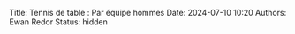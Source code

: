 Title: Tennis de table : Par équipe hommes
Date: 2024-07-10 10:20
Authors: Ewan Redor
Status: hidden